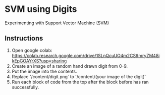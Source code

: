 # SVM using Digits
Experimenting with Support Vector Machine (SVM)

## Instructions
1. Open google colab: https://colab.research.google.com/drive/1SLnQcuUO4m2CS9mryZM48ikEpGOAYrXS?usp=sharing
2. Create an image of a random hand drawn digit from 0-9.
3. Put the image into the contents.
4. Replace '/content/digit.png' to '/content/(your image of the digit)'
5. Run each block of code from the top after the block before has ran successfully.
